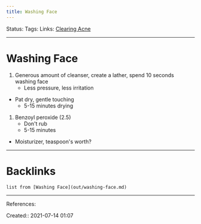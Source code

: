 ```yaml
---
title: Washing Face
---
```

Status: 
Tags: 
Links: [Clearing Acne](out/clearing-acne.md)
___
# Washing Face
1. Generous amount of cleanser, create a lather, spend 10 seconds washing face
	- Less pressure, less irritation
- Pat dry, gentle touching
	- 5-15 minutes drying
1. Benzoyl peroxide (2.5)
	- Don't rub
	- 5-15 minutes
- Moisturizer, teaspoon's worth?

___
# Backlinks
```dataview
list from [Washing Face](out/washing-face.md)
```
___
References: 

Created:: 2021-07-14 01:07
